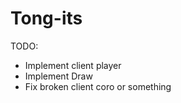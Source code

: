 # Tong-its

TODO:

* Implement client player
* Implement Draw
* Fix broken client coro or something
